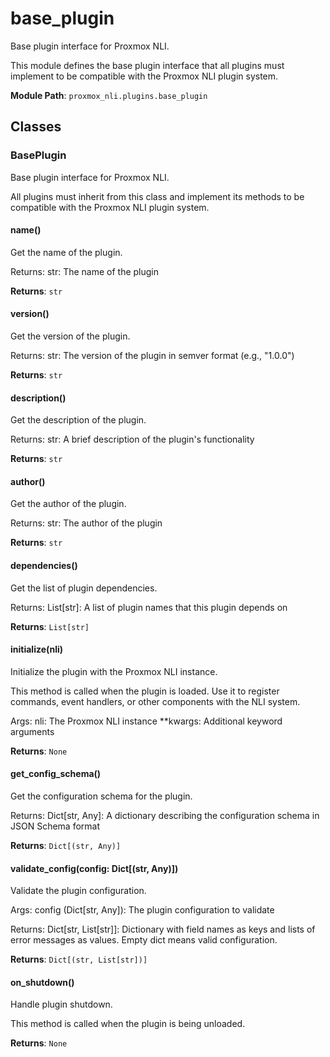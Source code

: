 # base_plugin

Base plugin interface for Proxmox NLI.

This module defines the base plugin interface that all plugins must implement
to be compatible with the Proxmox NLI plugin system.

**Module Path**: `proxmox_nli.plugins.base_plugin`

## Classes

### BasePlugin

Base plugin interface for Proxmox NLI.

All plugins must inherit from this class and implement its methods
to be compatible with the Proxmox NLI plugin system.

#### name()

Get the name of the plugin.

Returns:
    str: The name of the plugin

**Returns**: `str`

#### version()

Get the version of the plugin.

Returns:
    str: The version of the plugin in semver format (e.g., "1.0.0")

**Returns**: `str`

#### description()

Get the description of the plugin.

Returns:
    str: A brief description of the plugin's functionality

**Returns**: `str`

#### author()

Get the author of the plugin.

Returns:
    str: The author of the plugin

**Returns**: `str`

#### dependencies()

Get the list of plugin dependencies.

Returns:
    List[str]: A list of plugin names that this plugin depends on

**Returns**: `List[str]`

#### initialize(nli)

Initialize the plugin with the Proxmox NLI instance.

This method is called when the plugin is loaded. Use it to register
commands, event handlers, or other components with the NLI system.

Args:
    nli: The Proxmox NLI instance
    **kwargs: Additional keyword arguments

**Returns**: `None`

#### get_config_schema()

Get the configuration schema for the plugin.

Returns:
    Dict[str, Any]: A dictionary describing the configuration schema
    in JSON Schema format

**Returns**: `Dict[(str, Any)]`

#### validate_config(config: Dict[(str, Any)])

Validate the plugin configuration.

Args:
    config (Dict[str, Any]): The plugin configuration to validate
    
Returns:
    Dict[str, List[str]]: Dictionary with field names as keys and lists of error
    messages as values. Empty dict means valid configuration.

**Returns**: `Dict[(str, List[str])]`

#### on_shutdown()

Handle plugin shutdown.

This method is called when the plugin is being unloaded.

**Returns**: `None`

